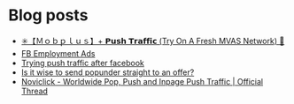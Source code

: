 # Blog posts
<!-- BLOG-POST-LIST:START -->
- [✳️【Ｍｏｂｐｌｕｓ】+ 𝗣𝘂𝘀𝗵 𝗧𝗿𝗮𝗳𝗳𝗶𝗰 &lpar;Try On A Fresh MVAS Network&rpar; 🤩](https://afflift.com/f/threads/%E2%9C%B3%EF%B8%8F%E3%80%90%EF%BC%AD%EF%BD%8F%EF%BD%82%EF%BD%90%EF%BD%8C%EF%BD%95%EF%BD%93%E3%80%91-%F0%9D%97%A3%F0%9D%98%82%F0%9D%98%80%F0%9D%97%B5-%F0%9D%97%A7%F0%9D%97%BF%F0%9D%97%AE%F0%9D%97%B3%F0%9D%97%B3%F0%9D%97%B6%F0%9D%97%B0-try-on-a-fresh-mvas-network-%F0%9F%A4%A9.10410/)
- [FB Employment Ads](https://afflift.com/f/threads/fb-employment-ads.10409/)
- [Trying push traffic after facebook](https://afflift.com/f/threads/trying-push-traffic-after-facebook.10232/)
- [Is it wise to send popunder straight to an offer?](https://afflift.com/f/threads/is-it-wise-to-send-popunder-straight-to-an-offer.10392/)
- [Noviclick - Worldwide Pop, Push and Inpage Push Traffic | Official Thread](https://afflift.com/f/threads/noviclick-worldwide-pop-push-and-inpage-push-traffic-official-thread.7213/)
<!-- BLOG-POST-LIST:END -->
